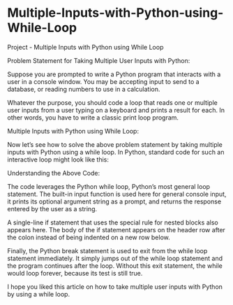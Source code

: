 # Multiple-Inputs-with-Python-using-While-Loop
Project - Multiple Inputs with Python using While Loop

Problem Statement for Taking Multiple User Inputs with Python:

Suppose you are prompted to write a Python program that interacts with a user in a console window. You may be accepting input to send to a database, or reading numbers to use in a calculation.

Whatever the purpose, you should code a loop that reads one or multiple user inputs from a user typing on a keyboard and prints a result for each. In other words, you have to write a classic print loop program.

Multiple Inputs with Python using While Loop:

Now let’s see how to solve the above problem statement by taking multiple inputs with Python using a while loop. In Python, standard code for such an interactive loop might look like this:

Understanding the Above Code:

The code leverages the Python while loop, Python’s most general loop statement. The built-in input function is used here for general console input, it prints its optional argument string as a prompt, and returns the response entered by the user as a string.

A single-line if statement that uses the special rule for nested blocks also appears here. The body of the if statement appears on the header row after the colon instead of being indented on a new row below.

Finally, the Python break statement is used to exit from the while loop statement immediately. It simply jumps out of the while loop statement and the program continues after the loop. Without this exit statement, the while would loop forever, because its test is still true.

I hope you liked this article on how to take multiple user inputs with Python by using a while loop.

